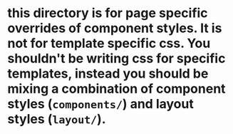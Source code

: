 # this directory is for page specific overrides of component styles. It is not for template specific css. You shouldn't be writing css for specific templates, instead you should be mixing a combination of component styles (`components/`) and layout styles (`layout/`).
